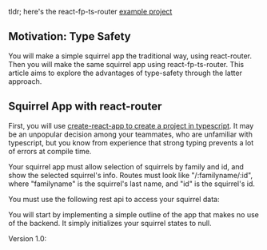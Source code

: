 tldr; here's the react-fp-ts-router [example project]("https://github.com/anthonyjoeseph/react-fp-ts-router/tree/master/example")

## Motivation: Type Safety

You will make a simple squirrel app the traditional way, using react-router. Then you will make the same squirrel app using react-fp-ts-router. This article aims to explore the advantages of type-safety through the latter approach.

## Squirrel App with react-router

First, you will use [create-react-app to create a project in typescript](https://create-react-app.dev/docs/adding-typescript/). It may be an unpopular decision among your teammates, who are unfamiliar with typescript, but you know from experience that strong typing prevents a lot of errors at compile time.

Your squirrel app must allow selection of squirrels by family and id, and show the selected squirrel's info. Routes must look like "/:familyname/:id", where "familyname" is the squirrel's last name, and "id" is the squirrel's id.

You must use the following rest api to access your squirrel data:

You will start by implementing a simple outline of the app that makes no use of the backend. It simply initializes your squirrel states to null.

Version 1.0:


